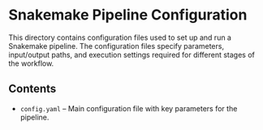 # Snakemake Pipeline Configuration

This directory contains configuration files used to set up and run a Snakemake pipeline. The configuration files specify parameters, input/output paths, and execution settings required for different stages of the workflow.

## Contents

- `config.yaml` – Main configuration file with key parameters for the pipeline.

